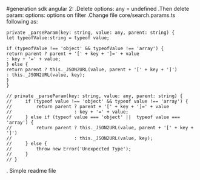#generation sdk angular 2:
.Delete options: any = undefined
.Then delete param: options: options on filter
.Change file core/search.params.ts following as:

	private _parseParam(key: string, value: any, parent: string) {
	let typeofValue:string = typeof value;

	if (typeofValue !== 'object' && typeofValue !== 'array') {
	return parent ? parent + '[' + key + ']=' + value
	: key + '=' + value;
	} else {
	return parent ? this._JSON2URL(value, parent + '[' + key + ']')
	: this._JSON2URL(value, key);
	}
	}

	// private _parseParam(key: string, value: any, parent: string) {
	//     if (typeof value !== 'object' && typeof value !== 'array') {
	//         return parent ? parent + '[' + key + ']=' + value
	//                       : key + '=' + value;
	//     } else if (typeof value === 'object' ||  typeof value === 'array') {
	//         return parent ? this._JSON2URL(value, parent + '[' + key + ']')
	//                       : this._JSON2URL(value, key);
	//     } else {
	//         throw new Error('Unexpected Type');
	//     }
	// }
.
Simple readme file
